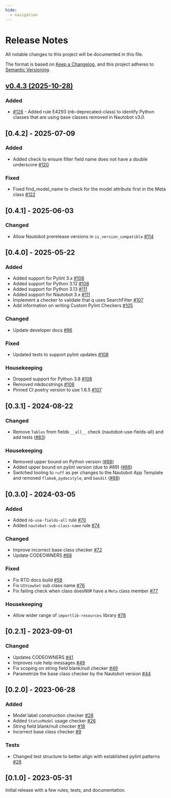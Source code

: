 ```yaml
---
hide:
  - navigation
---
```


# Release Notes

All notable changes to this project will be documented in this file.

The format is based on [Keep a Changelog](https://keepachangelog.com/en/1.0.0/),
and this project adheres to [Semantic Versioning](https://semver.org/spec/v2.0.0.html).

<!-- towncrier release notes start -->

## [v0.4.3 (2025-10-28)](https://github.com/nautobot/pylint-nautobot/releases/tag/v0.4.3)

### Added

- [#126](https://github.com/nautobot/pylint-nautobot/issues/126) - Added rule E4293 (nb-deprecated-class) to identify Python classes that are using base classes removed in Nautobot v3.0.

## [0.4.2] - 2025-07-09

### Added

- Added check to ensure filter field name does not have a double underscore [#120](https://github.com/nautobot/pylint-nautobot/pull/120)

### Fixed

- Fixed find_model_name to check for the model attribute first in the Meta class [#122](https://github.com/nautobot/pylint-nautobot/pull/122)

## [0.4.1] - 2025-06-03

### Changed

- Allow Nautobot prerelease versions in `is_version_compatible` [#114](https://github.com/nautobot/pylint-nautobot/pull/114)

## [0.4.0] - 2025-05-22

### Added

- Added support for Pylint 3.x [#108](https://github.com/nautobot/pylint-nautobot/pull/108)
- Added support for Python 3.12 [#108](https://github.com/nautobot/pylint-nautobot/pull/108)
- Added support for Python 3.13 [#111](https://github.com/nautobot/pylint-nautobot/pull/111)
- Added support for Nautobot 3.x [#111](https://github.com/nautobot/pylint-nautobot/pull/111)
- Implement a checker to validate that q uses SearchFilter [#107](https://github.com/nautobot/pylint-nautobot/pull/107)
- Add information on writing Custom Pylint Checkers [#105](https://github.com/nautobot/pylint-nautobot/pull/105)

### Changed

- Update developer docs [#96](https://github.com/nautobot/pylint-nautobot/pull/96)

### Fixed

- Updated tests to support pylint updates [#108](https://github.com/nautobot/pylint-nautobot/pull/108)

### Housekeeping

- Dropped support for Python 3.8 [#108](https://github.com/nautobot/pylint-nautobot/pull/108)
- Removed mkdocstrings [#108](https://github.com/nautobot/pylint-nautobot/pull/108)
- Pinned CI poetry version to use 1.8.5 [#107](https://github.com/nautobot/pylint-nautobot/pull/107)

## [0.3.1] - 2024-08-22

### Changed

- Remove `Tables` from fields `__all__` check (nautobot-use-fields-all) and add tests ([#83](https://github.com/nautobot/pylint-nautobot/pull/83))

### Housekeeping

- Removed upper bound on Python version ([#88](https://github.com/nautobot/pylint-nautobot/pull/88))
- Added upper bound on pylint version (due to #89) ([#88](https://github.com/nautobot/pylint-nautobot/pull/88))
- Switched tooling to `ruff` as per changes to the Nautobot App Template and removed `flake8`, `pydocstyle`, and `bandit` ([#88](https://github.com/nautobot/pylint-nautobot/pull/88))

## [0.3.0] - 2024-03-05

### Added

- Added `nb-use-fields-all` rule [#70](https://github.com/nautobot/pylint-nautobot/pull/70)
- Added `nautobot-sub-class-name` rule [#74](https://github.com/nautobot/pylint-nautobot/pull/74)

### Changed

- Improve incorrect base class checker [#72](https://github.com/nautobot/pylint-nautobot/pull/72)
- Update CODEOWNERS [#68](https://github.com/nautobot/pylint-nautobot/pull/68)

### Fixed

- Fix RTD docs build [#58](https://github.com/nautobot/pylint-nautobot/pull/58)
- Fix `UIViewSet` sub class name [#76](https://github.com/nautobot/pylint-nautobot/pull/76)
- Fix failing check when class doesNt# have a `Meta` class member [#77](https://github.com/nautobot/pylint-nautobot/pull/77)

### Housekeeping

- Allow wider range of `importlib-resources` library [#78](https://github.com/nautobot/pylint-nautobot/pull/78)

## [0.2.1] - 2023-09-01

### Changed

- Updates CODEOWNERS [#41](https://github.com/nautobot/pylint-nautobot/pull/41)
- Improves rule help messages [#49](https://github.com/nautobot/pylint-nautobot/pull/49)
- Fix scoping on string field blank/null checker [#49](https://github.com/nautobot/pylint-nautobot/pull/49)
- Parametrize the base class checker by the Nautobot version [#44](https://github.com/nautobot/pylint-nautobot/pull/44)

## [0.2.0] - 2023-06-28

### Added

- Model label construction checker [#28](https://github.com/nautobot/pylint-nautobot/pull/28)
- Added `StatusModel` usage checker [#26](https://github.com/nautobot/pylint-nautobot/pull/26)
- String field blank/null checker [#18](https://github.com/nautobot/pylint-nautobot/pull/18)
- Incorrect base class checker [#9](https://github.com/nautobot/pylint-nautobot/pull/9)

### Tests

- Changed test structure to better align with established pylint patterns [#28](https://github.com/nautobot/pylint-nautobot/pull/28)

## [0.1.0] - 2023-05-31

Initial release with a few rules, tests, and documentation.

